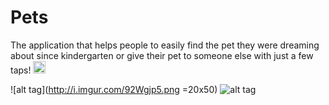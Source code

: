 Pets
===
The application that helps people to easily find the pet they were dreaming about since kindergarten or give their pet to someone else with just a few taps!
<img src="http://i.imgur.com/92Wgjp5" alt="Drawing" style="width: 20px;"/>

![alt tag](http://i.imgur.com/92Wgjp5.png =20x50) ![alt tag](http://i.imgur.com/Sz7g9Bh.png)
